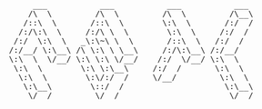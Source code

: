 <pre>
      ___           ___           ___           ___ 
     /\  \         /\  \         /\  \         /\__\
    /::\  \       /::\  \        \:\  \       /:/  /
   /:/\:\  \     /:/\ \  \        \:\  \     /:/  /
  /:/  \:\  \   _\:\~\ \  \       /::\  \   /:/  /  
 /:/__/ \:\__\ /\ \:\ \ \__\     /:/\:\__\ /:/__/   
 \:\  \  \/__/ \:\ \:\ \/__/    /:/  \/__/ \:\  \   
  \:\  \        \:\ \:\__\     /:/  /       \:\  \  
   \:\  \        \:\/:/  /     \/__/         \:\  \ 
    \:\__\        \::/  /                     \:\__\
     \/__/         \/__/                       \/__/
</pre>

